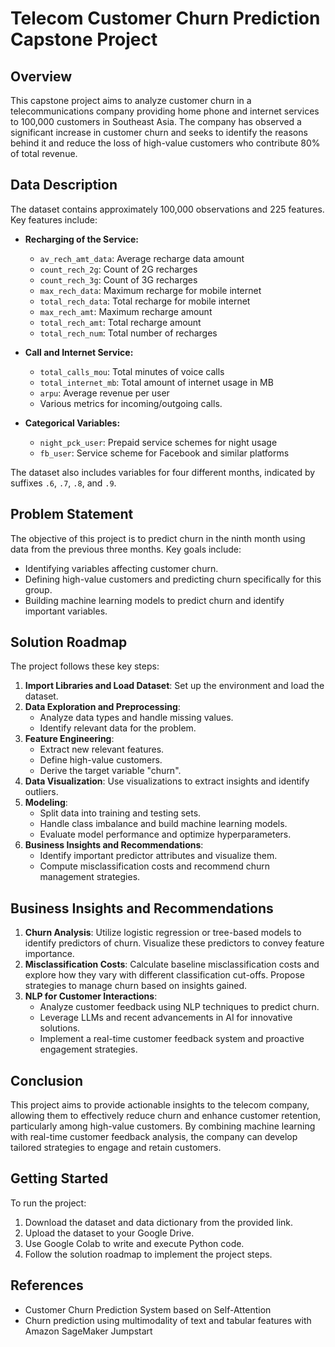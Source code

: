 # Telecom Customer Churn Prediction Capstone Project

## Overview

This capstone project aims to analyze customer churn in a telecommunications company providing home phone and internet services to 100,000 customers in Southeast Asia. The company has observed a significant increase in customer churn and seeks to identify the reasons behind it and reduce the loss of high-value customers who contribute 80% of total revenue.

## Data Description

The dataset contains approximately 100,000 observations and 225 features. Key features include:

- **Recharging of the Service:**
  - `av_rech_amt_data`: Average recharge data amount
  - `count_rech_2g`: Count of 2G recharges
  - `count_rech_3g`: Count of 3G recharges
  - `max_rech_data`: Maximum recharge for mobile internet
  - `total_rech_data`: Total recharge for mobile internet
  - `max_rech_amt`: Maximum recharge amount
  - `total_rech_amt`: Total recharge amount
  - `total_rech_num`: Total number of recharges

- **Call and Internet Service:**
  - `total_calls_mou`: Total minutes of voice calls
  - `total_internet_mb`: Total amount of internet usage in MB
  - `arpu`: Average revenue per user
  - Various metrics for incoming/outgoing calls.

- **Categorical Variables:**
  - `night_pck_user`: Prepaid service schemes for night usage
  - `fb_user`: Service scheme for Facebook and similar platforms

The dataset also includes variables for four different months, indicated by suffixes `.6`, `.7`, `.8`, and `.9`.

## Problem Statement

The objective of this project is to predict churn in the ninth month using data from the previous three months. Key goals include:

- Identifying variables affecting customer churn.
- Defining high-value customers and predicting churn specifically for this group.
- Building machine learning models to predict churn and identify important variables.

## Solution Roadmap

The project follows these key steps:

1. **Import Libraries and Load Dataset**: Set up the environment and load the dataset.
2. **Data Exploration and Preprocessing**:
   - Analyze data types and handle missing values.
   - Identify relevant data for the problem.
3. **Feature Engineering**:
   - Extract new relevant features.
   - Define high-value customers.
   - Derive the target variable "churn".
4. **Data Visualization**: Use visualizations to extract insights and identify outliers.
5. **Modeling**:
   - Split data into training and testing sets.
   - Handle class imbalance and build machine learning models.
   - Evaluate model performance and optimize hyperparameters.
6. **Business Insights and Recommendations**:
   - Identify important predictor attributes and visualize them.
   - Compute misclassification costs and recommend churn management strategies.

## Business Insights and Recommendations

1. **Churn Analysis**: Utilize logistic regression or tree-based models to identify predictors of churn. Visualize these predictors to convey feature importance.
2. **Misclassification Costs**: Calculate baseline misclassification costs and explore how they vary with different classification cut-offs. Propose strategies to manage churn based on insights gained.
3. **NLP for Customer Interactions**:
   - Analyze customer feedback using NLP techniques to predict churn.
   - Leverage LLMs and recent advancements in AI for innovative solutions.
   - Implement a real-time customer feedback system and proactive engagement strategies.

## Conclusion

This project aims to provide actionable insights to the telecom company, allowing them to effectively reduce churn and enhance customer retention, particularly among high-value customers. By combining machine learning with real-time customer feedback analysis, the company can develop tailored strategies to engage and retain customers.

## Getting Started

To run the project:

1. Download the dataset and data dictionary from the provided link.
2. Upload the dataset to your Google Drive.
3. Use Google Colab to write and execute Python code.
4. Follow the solution roadmap to implement the project steps.

## References

- Customer Churn Prediction System based on Self-Attention
- Churn prediction using multimodality of text and tabular features with Amazon SageMaker Jumpstart
